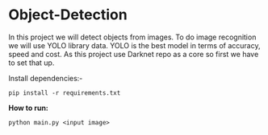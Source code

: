 # Object-Detection
In this project we will detect objects from images. To do image recognition we will use YOLO library data. 
YOLO is the best model in terms of accuracy, speed and cost. As this project use Darknet repo as a core so first we have to set that up.

Install dependencies:- 

`pip install -r requirements.txt`

**How to run:**

`python main.py <input image>`

